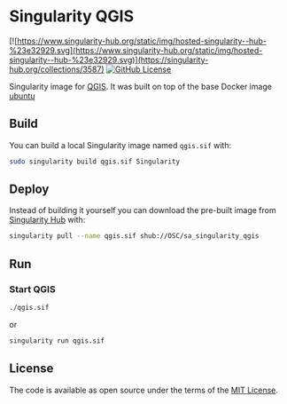 # Singularity QGIS

[![https://www.singularity-hub.org/static/img/hosted-singularity--hub-%23e32929.svg](https://www.singularity-hub.org/static/img/hosted-singularity--hub-%23e32929.svg)](https://singularity-hub.org/collections/3587)
[![GitHub License](https://img.shields.io/badge/license-MIT-green.svg)](https://opensource.org/licenses/MIT)

Singularity image for [QGIS](https://qgis.org/en/site/index.html). It was built on top of the base Docker image [ubuntu](https://hub.docker.com/_/ubuntu)

## Build

You can build a local Singularity image named `qgis.sif` with:

```sh
sudo singularity build qgis.sif Singularity
```

## Deploy

Instead of building it yourself you can download the pre-built image from [Singularity Hub](https://www.singularity-hub.org) with:

```sh
singularity pull --name qgis.sif shub://OSC/sa_singularity_qgis
```

## Run

### Start QGIS

```sh
./qgis.sif
```
or 
```sh
singularity run qgis.sif
```

## License

The code is available as open source under the terms of the [MIT License](http://opensource.org/licenses/MIT).
